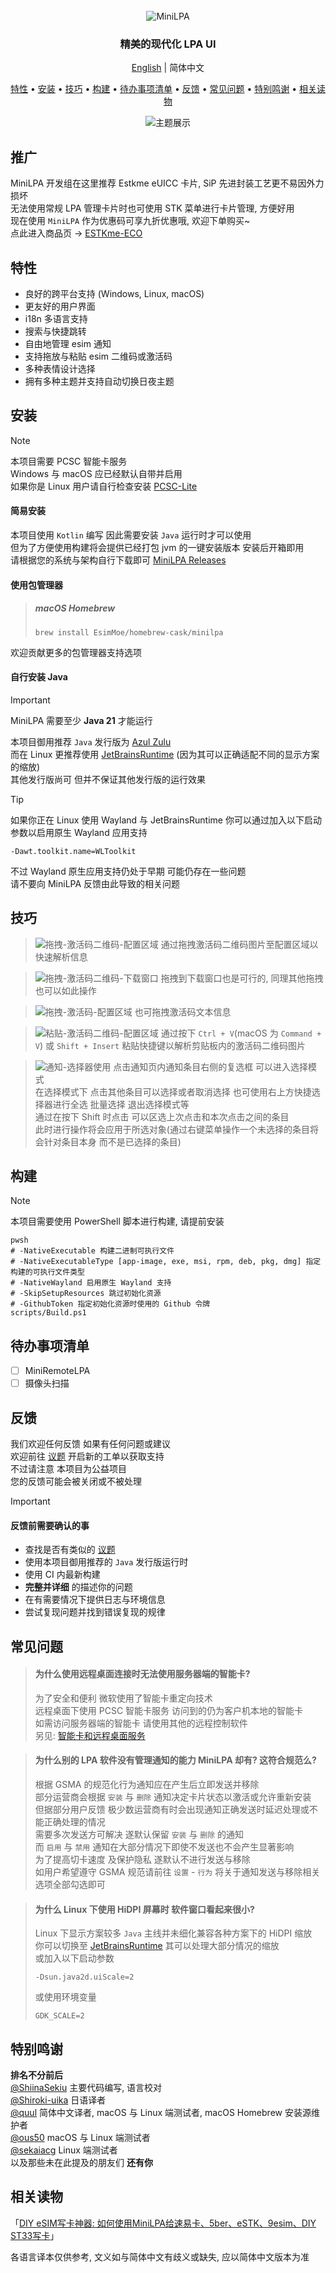 <div align="center">
    <br />
    <img alt="MiniLPA" src="https://github.com/EsimMoe/MiniLPA/raw/main/assets/logo.svg">
</div>

<h3 align="center">精美的现代化 LPA UI</h4>

<p align="center">
    <a href="README.md">English</a> |
    <span>简体中文</span>
</p>

<p align="center">
    <a href="#特性">特性</a> •
    <a href="#安装">安装</a> •
    <a href="#技巧">技巧</a> •
    <a href="#构建">构建</a> •
    <a href="#待办事项清单">待办事项清单</a> •
    <a href="#反馈">反馈</a> •
    <a href="#常见问题">常见问题</a> •
    <a href="#特别鸣谢">特别鸣谢</a> •
    <a href="#相关读物">相关读物</a>
</p>

<div align="center">
    <img alt="主题展示" src="https://github.com/EsimMoe/MiniLPA/raw/main/assets/主题展示.apng">
</div>

## 推广
MiniLPA 开发组在这里推荐 Estkme eUICC 卡片, SiP 先进封装工艺更不易因外力损坏  
无法使用常规 LPA 管理卡片时也可使用 STK 菜单进行卡片管理, 方便好用  
现在使用 `MiniLPA` 作为优惠码可享九折优惠哦, 欢迎下单购买~  
点此进入商品页 -> [ESTKme-ECO](https://www.estk.me/product/estkme-eco/?aid=MiniLPA)


## 特性
- 良好的跨平台支持 (Windows, Linux, macOS)
- 更友好的用户界面
- i18n 多语言支持
- 搜索与快捷跳转
- 自由地管理 esim 通知
- 支持拖放与粘贴 esim 二维码或激活码
- 多种表情设计选择
- 拥有多种主题并支持自动切换日夜主题

## 安装
> [!NOTE]
> 本项目需要 PCSC 智能卡服务  
> Windows 与 macOS 应已经默认自带并启用  
> 如果你是 Linux 用户请自行检查安装 [PCSC-Lite](https://pcsclite.apdu.fr/)
#### 简易安装

本项目使用 `Kotlin` 编写 因此需要安装 `Java` 运行时才可以使用  
但为了方便使用构建将会提供已经打包 jvm 的一键安装版本 安装后开箱即用  
请根据您的系统与架构自行下载即可 [MiniLPA Releases](https://github.com/EsimMoe/MiniLPA/releases/latest)

#### 使用包管理器
> ##### macOS Homebrew
> ```
> brew install EsimMoe/homebrew-cask/minilpa
> ```
欢迎贡献更多的包管理器支持选项

#### 自行安装 Java
> [!IMPORTANT]  
> MiniLPA 需要至少 **Java 21** 才能运行

本项目御用推荐 `Java` 发行版为 [Azul Zulu](https://www.azul.com/downloads/#zulu)  
而在 Linux 更推荐使用 [JetBrainsRuntime](https://github.com/JetBrains/JetBrainsRuntime) (因为其可以正确适配不同的显示方案的缩放)  
其他发行版尚可 但并不保证其他发行版的运行效果

> [!TIP]  
> 如果你正在 Linux 使用 Wayland 与 JetBrainsRuntime 你可以通过加入以下启动参数以启用原生 Wayland 应用支持
> ```
> -Dawt.toolkit.name=WLToolkit
> ```
> 不过 Wayland 原生应用支持仍处于早期 可能仍存在一些问题  
> 请不要向 MiniLPA 反馈由此导致的相关问题

## 技巧
> ![拖拽-激活码二维码-配置区域](https://github.com/EsimMoe/MiniLPA/raw/main/assets/拖拽-激活码二维码-配置区域.apng)
> 通过拖拽激活码二维码图片至配置区域以快速解析信息

> ![拖拽-激活码二维码-下载窗口](https://github.com/EsimMoe/MiniLPA/raw/main/assets/拖拽-激活码二维码-下载窗口.apng)
> 拖拽到下载窗口也是可行的, 同理其他拖拽也可以如此操作

> ![拖拽-激活码-配置区域](https://github.com/EsimMoe/MiniLPA/raw/main/assets/拖拽-激活码-配置区域.apng)
> 也可拖拽激活码文本信息

> ![粘贴-激活码二维码-配置区域](https://github.com/EsimMoe/MiniLPA/raw/main/assets/粘贴-激活码二维码-配置区域.apng)
> 通过按下 `Ctrl + V`(macOS 为 `Command + V`) 或 `Shift + Insert` 粘贴快捷键以解析剪贴板内的激活码二维码图片
 
> ![通知-选择器使用](https://github.com/EsimMoe/MiniLPA/raw/main/assets/通知-选择器使用.apng)
> 点击通知页内通知条目右侧的复选框 可以进入选择模式  
> 在选择模式下 点击其他条目可以选择或者取消选择 也可使用右上方快捷选择器进行全选 批量选择 退出选择模式等  
> 通过在按下 Shift 时点击 可以区选上次点击和本次点击之间的条目  
> 此时进行操作将会应用于所选对象(通过右键菜单操作一个未选择的条目将会针对条目本身 而不是已选择的条目)

## 构建
> [!NOTE]  
> 本项目需要使用 PowerShell 脚本进行构建, 请提前安装

```shell
pwsh
# -NativeExecutable 构建二进制可执行文件
# -NativeExecutableType [app-image, exe, msi, rpm, deb, pkg, dmg] 指定构建的可执行文件类型
# -NativeWayland 启用原生 Wayland 支持
# -SkipSetupResources 跳过初始化资源
# -GithubToken 指定初始化资源时使用的 Github 令牌
scripts/Build.ps1
```

## 待办事项清单
- [ ] MiniRemoteLPA
- [ ] 摄像头扫描

## 反馈
我们欢迎任何反馈 如果有任何问题或建议  
欢迎前往 [议题](https://github.com/EsimMoe/MiniLPA/issues) 开启新的工单以获取支持  
不过请注意 本项目为公益项目  
您的反馈可能会被关闭或不被处理

> [!IMPORTANT]  
> #### 反馈前需要确认的事
> - 查找是否有类似的 [议题](https://github.com/EsimMoe/MiniLPA/issues)
> - 使用本项目御用推荐的 `Java` 发行版运行时
> - 使用 CI 内最新构建
> - **完整并详细** 的描述你的问题
> - 在有需要情况下提供日志与环境信息
> - 尝试复现问题并找到错误复现的规律

## 常见问题
> #### 为什么使用远程桌面连接时无法使用服务器端的智能卡?
> 为了安全和便利 微软使用了智能卡重定向技术  
> 远程桌面下使用 PCSC 智能卡服务 访问到的仍为客户机本地的智能卡  
> 如需访问服务器端的智能卡 请使用其他的远程控制软件  
> 另见: [智能卡和远程桌面服务](https://learn.microsoft.com/zh-cn/windows/security/identity-protection/smart-cards/smart-card-and-remote-desktop-services)

> #### 为什么别的 LPA 软件没有管理通知的能力 MiniLPA 却有? 这符合规范么?
> 根据 GSMA 的规范化行为通知应在产生后立即发送并移除  
> 部分运营商会根据 `安装` 与 `删除` 通知决定卡片状态以激活或允许重新安装  
> 但据部分用户反馈 极少数运营商有时会出现通知正确发送时延迟处理或不能正确处理的情况  
> 需要多次发送方可解决 遂默认保留 `安装` 与 `删除` 的通知  
> 而 `启用` 与 `禁用` 通知在大部分情况下即使不发送也不会产生显著影响  
> 为了提高切卡速度 及保护隐私 遂默认不进行发送与移除  
> 如用户希望遵守 GSMA 规范请前往 `设置` - `行为` 将关于通知发送与移除相关选项全部勾选即可

> #### 为什么 Linux 下使用 HiDPI 屏幕时 软件窗口看起来很小?
> Linux 下显示方案较多 `Java` 主线并未细化兼容各种方案下的 HiDPI 缩放  
> 你可以切换至 [JetBrainsRuntime](https://github.com/JetBrains/JetBrainsRuntime) 其可以处理大部分情况的缩放  
> 或加入以下启动参数
> ```
> -Dsun.java2d.uiScale=2
> ```
> 或使用环境变量
> ```
> GDK_SCALE=2
> ```

## 特别鸣谢
**排名不分前后**  
[@ShiinaSekiu](https://www.github.com/ShiinaSekiu) 主要代码编写, 语言校对  
[@Shiroki-uika](https://www.github.com/Shiroki-uika) 日语译者  
[@quul](https://www.github.com/quul) 简体中文译者, macOS 与 Linux 端测试者, macOS Homebrew 安装源维护者  
[@ous50](https://www.github.com/ous50) macOS 与 Linux 端测试者  
[@sekaiacg](https://www.github.com/sekaiacg) Linux 端测试者  
以及那些未在此提及的朋友们 **还有你**

## 相关读物
「[DIY eSIM写卡神器: 如何使用MiniLPA给速易卡、5ber、eSTK、9esim、DIY ST33写卡](https://www.wenziwanka.com/simcard/e-sim/102.html)」  

各语言译本仅供参考, 文义如与简体中文有歧义或缺失, 应以简体中文版本为准